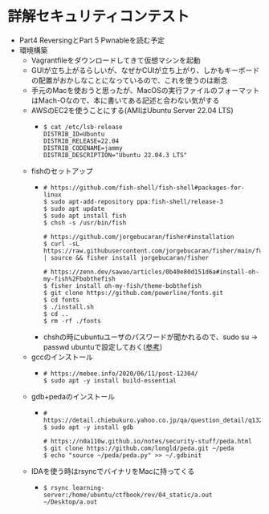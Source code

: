 # 詳解セキュリティコンテスト
- Part4 ReversingとPart 5 Pwnableを読む予定
- 環境構築
	- Vagrantfileをダウンロードしてきて仮想マシンを起動
	- GUIが立ち上がるらしいが、なぜかCUIが立ち上がり、しかもキーボードの配置がおかしなことになっているので、これを使うのは断念
	- 手元のMacを使おうと思ったが、MacOSの実行ファイルのフォーマットはMach-Oなので、本に書いてある記述と合わない気がする
	- AWSのEC2を使うことにする(AMIはUbuntu Server 22.04 LTS)
		- ```shell
		  $ cat /etc/lsb-release
		  DISTRIB_ID=Ubuntu
		  DISTRIB_RELEASE=22.04
		  DISTRIB_CODENAME=jammy
		  DISTRIB_DESCRIPTION="Ubuntu 22.04.3 LTS"
		  ```
	- fishのセットアップ
		- ```shell
		  # https://github.com/fish-shell/fish-shell#packages-for-linux
		  $ sudo apt-add-repository ppa:fish-shell/release-3
		  $ sudo apt update
		  $ sudo apt install fish
		  $ chsh -s /usr/bin/fish
		  
		  # https://github.com/jorgebucaran/fisher#installation
		  $ curl -sL https://raw.githubusercontent.com/jorgebucaran/fisher/main/functions/fisher.fish | source && fisher install jorgebucaran/fisher
		  
		  # https://zenn.dev/sawao/articles/0b40e80d151d6a#install-oh-my-fish%2Fbobthefish
		  $ fisher install oh-my-fish/theme-bobthefish
		  $ git clone https://github.com/powerline/fonts.git
		  $ cd fonts
		  $ ./install.sh
		  $ cd ..
		  $ rm -rf ./fonts
		  ```
		- chshの時にubuntuユーザのパスワードが聞かれるので、sudo su → passwd ubuntuで設定しておく([参考](https://stackoverflow.com/questions/51667876/ec2-ubuntu-14-default-password))
	- gccのインストール
		- ```shell
		  # https://mebee.info/2020/06/11/post-12304/
		  $ sudo apt -y install build-essential
		  ```
	- gdb+pedaのインストール
		- ```shell
		  # https://detail.chiebukuro.yahoo.co.jp/qa/question_detail/q13235899248
		  $ sudo apt -y install gdb
		  
		  # https://n0a110w.github.io/notes/security-stuff/peda.html
		  $ git clone https://github.com/longld/peda.git ~/peda
		  $ echo "source ~/peda/peda.py" >> ~/.gdbinit
		  ```
	- IDAを使う時はrsyncでバイナリをMacに持ってくる
		- ```shell
		  $ rsync learning-server:/home/ubuntu/ctfbook/rev/04_static/a.out ~/Desktop/a.out
		  ```
